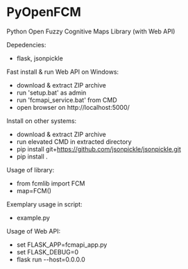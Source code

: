 # PyOpenFCM  
Python Open Fuzzy Cognitive Maps Library (with Web API)  

Depedencies:  
- flask, jsonpickle  

Fast install & run Web API on Windows:  
- download & extract ZIP archive  
- run 'setup.bat' as admin  
- run 'fcmapi_service.bat' from CMD  
- open browser on http://localhost:5000/  

Install on other systems:
- download & extract ZIP archive  
- run elevated CMD in extracted directory  
- pip install git+https://github.com/jsonpickle/jsonpickle.git   
- pip install .  

Usage of library:  
- from fcmlib import FCM  
- map=FCM()  

Exemplary usage in script:  
- example.py  

Usage of Web API:  
- set FLASK_APP=fcmapi_app.py  
- set FLASK_DEBUG=0  
- flask run --host=0.0.0.0  